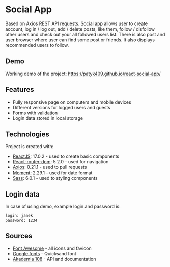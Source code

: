 # Social App
Based on Axios REST API requests. Social app allows user to create account, log in / log out, add / delete posts, like them, follow / disfollow other users and check out your all followed users list. There is also post and user browser where user can find some post or friends. It also displays recommended users to follow.

## Demo
Working demo of the project: https://patyk409.github.io/react-social-app/

## Features
- Fully responsive page on computers and mobile devices
- Different versions for logged users and guests
- Forms with validation
- Login data stored in local storage

## Technologies
Project is created with:
- [ReactJS](https://reactjs.org/): 17.0.2 - used to create basic components
- [React-router-dom](https://v5.reactrouter.com/web/guides/quick-start/): 5.2.0 - used for navigation
- [Axios](https://github.com/axios/axios/): 0.21.1 - used to pull requests
- [Moment](https://momentjs.com/): 2.29.1 - used for date format
- [Sass](https://create-react-app.dev/docs/adding-a-sass-stylesheet/): 6.0.1 - used to styling components

## Login data
In case of using demo, example login and password is:
````
login: janek
password: 1234
````

## Sources
- [Font Awesome](https://fontawesome.com/) - all icons and favicon
- [Google fonts](https://fonts.google.com/) - Quicksand font
- [Akademia 108](https://akademia108.pl/) - API and documentation
